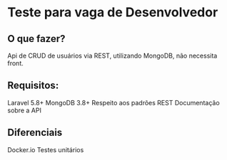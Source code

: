 # Teste para vaga de Desenvolvedor 

## O que fazer?
Api de CRUD de usuários via REST, utilizando MongoDB, não necessita front.

## Requisitos:
Laravel 5.8+
MongoDB 3.8+
Respeito aos padrões REST
Documentação sobre a API

## Diferenciais
Docker.io
Testes unitários

